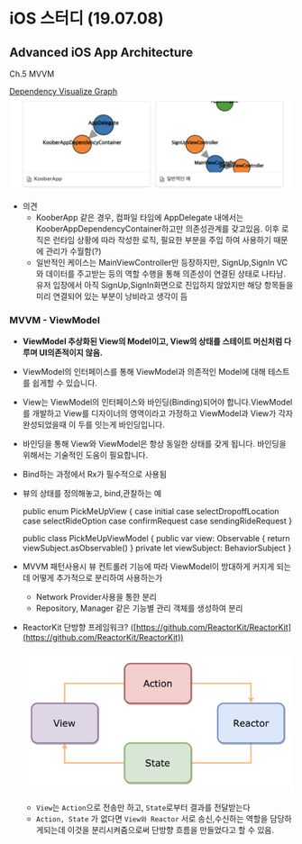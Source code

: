 # iOS 스터디 (19.07.08)

## Advanced iOS App Architecture

Ch.5 MVVM 

[Dependency Visualize Graph](https://www.notion.so/eaff8283d12342b79528f776abf2f5c8)
    ![](Graph.png)
- 의견
    - KooberApp 같은 경우, 컴파일 타임에 AppDelegate 내에서는 KooberAppDependencyContainer하고만 의존성관계를 갖고있음. 이후 로직은 런타임 상황에 따라 작성한 로직, 필요한 부분을 주입 하여 사용하기 때문에 관리가 수월함(?)
    - 일반적인 케이스는 MainViewController만 등장하지만, SignUp,SignIn VC와 데이터를 주고받는 등의 역할 수행을 통해 의존성이 연결된 상태로 나타남. 유저 입장에서 아직 SignUp,SignIn화면으로 진입하지 않았지만 해당 항목들을 미리 연결되어 있는 부분이 낭비라고 생각이 듬

### MVVM - ViewModel

- **ViewModel 추상화된 View의 Model이고, View의 상태를 스테이트 머신처럼 다루며 UI의존적이지 않음.**
- ViewModel의 인터페이스를 통해 ViewModel과 의존적인 Model에 대해 테스트를 쉽게할 수 있습니다.
- View는 ViewModel의 인터페이스와 바인딩(Binding)되어야 합니다.ViewModel를 개발하고 View를 디자이너의 영역이라고 가정하고 ViewModel과 View가 각자 완성되었을때 이 두를 잇는게 바인딩입니다.
- 바인딩을 통해 View와 ViewModel은 항상 동일한 상태를 갖게 됩니다. 바인딩을 위해서는 기술적인 도움이 필요합니다.
- Bind하는 과정에서 Rx가 필수적으로 사용됨
- 뷰의 상태를 정의해놓고, bind,관찰하는 예

    public enum PickMeUpView {
    	case initial
    	case selectDropoffLocation
    	case selectRideOption
    	case confirmRequest
    	case sendingRideRequest
    }
    
    public class PickMeUpViewModel {
    	public var view: Observable<PickMeUpView> { return viewSubject.asObservable() }
    	private let viewSubject: BehaviorSubject<PickMeUpView> 
    }
    

- MVVM 패턴사용시 뷰 컨트롤러 기능에 따라 ViewModel이 방대하게 커지게 되는데 어떻게 추가적으로 분리하여 사용하는가
    - Network Provider사용을 통한 분리
    - Repository, Manager 같은 기능별 관리 객체를 생성하여 분리
- ReactorKit 단방향 프레임워크? ([https://github.com/ReactorKit/ReactorKit](https://github.com/ReactorKit/ReactorKit))

    ![](ReactorKit.png)

    - `View`는 `Action`으로 전송만 하고, `State`로부터 결과를 전달받는다
    - `Action, State` 가 없다면 `View와 Reactor` 서로 송신,수신하는 역할을 담당하게되는데 이것을 분리시켜줌으로써 단방향 흐름을 만들었다고 할 수 있음.
